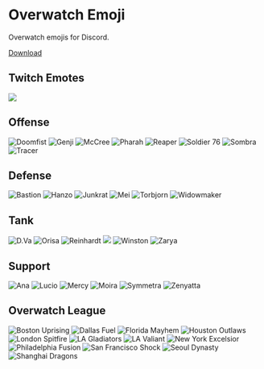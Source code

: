 # Overwatch Emoji
Overwatch emojis for Discord.

[Download](https://github.com/Kala30/overwatch-emoji/archive/master.zip)

## Twitch Emotes
![](https://i.imgur.com/PGDQeP5.jpg)

## Offense
![Doomfist](Heroes/doomfist.png) ![Genji](Heroes/genji.png) ![McCree](Heroes/mccree.png) ![Pharah](Heroes/pharah.png) ![Reaper](Heroes/reaper.png) ![Soldier 76](Heroes/soldier_76.png) ![Sombra](Heroes/sombra.png) ![Tracer](Heroes/tracer.png)

## Defense
![Bastion](Heroes/bastion.png) ![Hanzo](Heroes/hanzo.png) ![Junkrat](Heroes/junkrat.png) ![Mei](Heroes/mei.png) ![Torbjorn](Heroes/torbjorn.png) ![Widowmaker](Heroes/widowmaker.png)

## Tank
![D.Va](Heroes/d.va.png) ![Orisa](Heroes/orisa.png) ![Reinhardt](Heroes/reinhardt.png) ![](Heroes/roadhog.png) ![Winston](Heroes/winston.png) ![Zarya](Heroes/zarya.png)

## Support
![Ana](Heroes/ana.png) ![Lucio](Heroes/lucio.png) ![Mercy](Heroes/mercy.png) ![Moira](Heroes/moira.png) ![Symmetra](Heroes/symmetra.png) ![Zenyatta](Heroes/zenyatta.png)

## Overwatch League
![Boston Uprising](OWL/uprising.png) ![Dallas Fuel](OWL/fuel.png)  ![Florida Mayhem](OWL/mayhem.png) ![Houston Outlaws](OWL/outlaws.png) ![London Spitfire](OWL/spitfire.png) ![LA Gladiators](OWL/gladiators.png) ![LA Valiant](OWL/valiant.png) ![New York Excelsior](OWL/excelsior.png) ![Philadelphia Fusion](OWL/fusion.png) ![San Francisco Shock](OWL/shock.png) ![Seoul Dynasty](OWL/dynasty.png) ![Shanghai Dragons](OWL/dragons.png)
